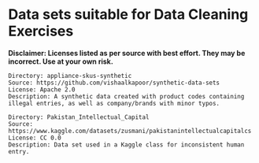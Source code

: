 # Data sets suitable for Data Cleaning Exercises
**Disclaimer: Licenses listed as per source with best effort. They may be incorrect. Use at your own risk.**


```
Directory: appliance-skus-synthetic
Source: https://github.com/vishaalkapoor/synthetic-data-sets
License: Apache 2.0
Description: A synthetic data created with product codes containing illegal entries, as well as company/brands with minor typos.

Directory: Pakistan_Intellectual_Capital
Source: https://www.kaggle.com/datasets/zusmani/pakistanintellectualcapitalcs
License: CC 0.0
Description: Data set used in a Kaggle class for inconsistent human entry.
```
